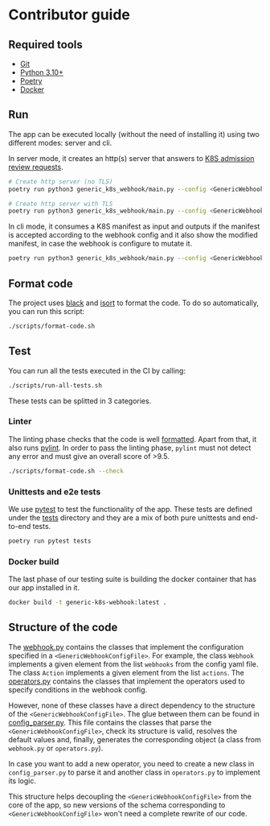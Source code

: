 # Contributor guide

## Required tools

- [Git](https://git-scm.com/downloads)
- [Python 3.10+](https://www.python.org/downloads/)
- [Poetry](https://python-poetry.org/docs/)
- [Docker](https://docs.docker.com/install/)

## Run

The app can be executed locally (without the need of installing it) using two different modes: server and cli.

In server mode, it creates an http(s) server that answers to [K8S admission review requests](https://kubernetes.io/docs/reference/access-authn-authz/extensible-admission-controllers/#webhook-request-and-response).

```bash
# Create http server (no TLS)
poetry run python3 generic_k8s_webhook/main.py --config <GenericWebhookConfigFile> server --port <port>

# Create http server with TLS
poetry run python3 generic_k8s_webhook/main.py --config <GenericWebhookConfigFile> server --port <port> --cert-file <cert.pem> --key-file <key.pem>
```

In cli mode, it consumes a K8S manifest as input and outputs if the manifest is accepted according to the webhook config and it also show the modified manifest, in case the webhook is configure to mutate it.

```bash
poetry run python3 generic_k8s_webhook/main.py --config <GenericWebhookConfigFile> cli --k8s-manifest <k8s-manifest.yaml> --wh-name <name>
```

## Format code

The project uses [black](https://black.readthedocs.io/en/stable/) and [isort](https://pycqa.github.io/isor) to format the code. To do so automatically, you can run this script:

```bash
./scripts/format-code.sh
```

## Test

You can run all the tests executed in the CI by calling:

```bash
./scripts/run-all-tests.sh
```

These tests can be splitted in 3 categories.

### Linter

The linting phase checks that the code is well [formatted](#format-code). Apart from that, it also runs [pylint](https://www.pylint.org/). In order to pass the linting phase, `pylint` must not detect any error and must give an overall score of >9.5.

```bash
./scripts/format-code.sh --check
```

### Unittests and e2e tests

We use [pytest](https://docs.pytest.org/en/7.3.x/) to test the functionality of the app. These tests are defined under the [tests](../tests/) directory and they are a mix of both pure unittests and end-to-end tests.

```bash
poetry run pytest tests
```

### Docker build

The last phase of our testing suite is building the docker container that has our app installed in it.

```bash
docker build -t generic-k8s-webhook:latest .
```

## Structure of the code

The [webhook.py](../generic_k8s_webhook/webhook.py) contains the classes that implement the configuration specified in a `<GenericWebhookConfigFile>`. For example, the class `Webhook` implements a given element from the list `webhooks` from the config yaml file. The class `Action` implements a given element from the list `actions`. The [operators.py](../generic_k8s_webhook/operators.py) contains the classes that implement the operators used to specify conditions in the webhook config.

However, none of these classes have a direct dependency to the structure of the `<GenericWebhookConfigFile>`. The glue between them can be found in [config_parser.py](../generic_k8s_webhook/config_parser.py). This file contains the classes that parse the `<GenericWebhookConfigFile>`, check its structure is valid, resolves the default values and, finally, generates the corresponding object (a class from `webhook.py` or `operators.py`).

In case you want to add a new operator, you need to create a new class in `config_parser.py` to parse it and another class in `operators.py` to implement its logic.

This structure helps decoupling the `<GenericWebhookConfigFile>` from the core of the app, so new versions of the schema corresponding to `<GenericWebhookConfigFile>` won't need a complete rewrite of our code.
